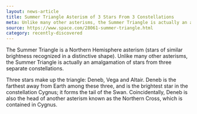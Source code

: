 ```yaml
---
layout: news-article
title: Summer Triangle Asterism of 3 Stars From 3 Constellations
meta: Unlike many other asterisms, the Summer Triangle is actually an amalgamation of stars from three separate constellations.
source: https://www.space.com/28061-summer-triangle.html
category: recently-discovered
---
```


The Summer Triangle is a Northern Hemisphere asterism (stars of similar brightness recognized in a distinctive shape). Unlike many other asterisms, the Summer Triangle is actually an amalgamation of stars from three separate constellations.

Three stars make up the triangle: Deneb, Vega and Altair. Deneb is the farthest away from Earth among these three, and is the brightest star in the constellation Cygnus; it forms the tail of the Swan. Coincidentally, Deneb is also the head of another asterism known as the Northern Cross, which is contained in Cygnus.